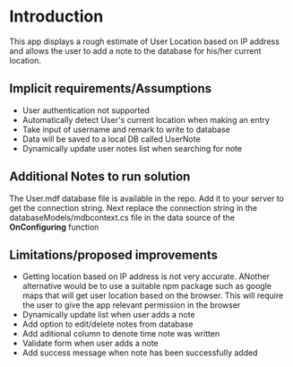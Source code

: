 
# Introduction 

This app displays a rough estimate of User Location based on IP address and allows the user to add a note to the database for his/her current location.


## Implicit requirements/Assumptions

* User authentication not supported
* Automatically detect User's current location when making an entry
* Take input of username and remark to write to database
* Data will be saved to a local DB called UserNote
* Dynamically update user notes list when searching for note

## Additional Notes to run solution

The User.mdf database file is available in the repo. Add it to your server to get the connection string. Next replace the connection string in the databaseModels/mdbcontext.cs file in the data source of the **OnConfiguring** function

## Limitations/proposed improvements

* Getting location based on IP address is not very accurate. ANother alternative would be to use a suitable
  npm package such as google maps that will get user location based on the browser. This will require the user 
  to give the app relevant permission in the browser
* Dynamically update list when user adds a note
* Add option to edit/delete notes from database
* Add aditional column to denote time note was written
* Validate form when user adds a note
* Add success message when note has been successfully added
